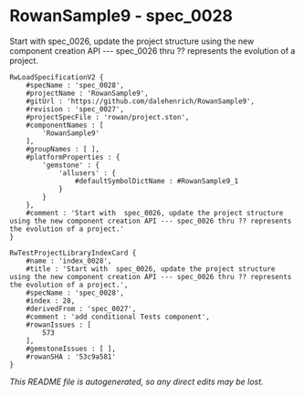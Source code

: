 # RowanSample9 - spec_0028
Start with  spec_0026, update the project structure using the new component creation API --- spec_0026 thru ?? represents the evolution of a project.
```
RwLoadSpecificationV2 {
	#specName : 'spec_0028',
	#projectName : 'RowanSample9',
	#gitUrl : 'https://github.com/dalehenrich/RowanSample9',
	#revision : 'spec_0027',
	#projectSpecFile : 'rowan/project.ston',
	#componentNames : [
		'RowanSample9'
	],
	#groupNames : [ ],
	#platformProperties : {
		'gemstone' : {
			'allusers' : {
				#defaultSymbolDictName : #RowanSample9_1
			}
		}
	},
	#comment : 'Start with  spec_0026, update the project structure using the new component creation API --- spec_0026 thru ?? represents the evolution of a project.'
}

RwTestProjectLibraryIndexCard {
	#name : 'index_0028',
	#title : 'Start with  spec_0026, update the project structure using the new component creation API --- spec_0026 thru ?? represents the evolution of a project.',
	#specName : 'spec_0028',
	#index : 28,
	#derivedFrom : 'spec_0027',
	#comment : 'add conditional Tests component',
	#rowanIssues : [
		573
	],
	#gemstoneIssues : [ ],
	#rowanSHA : '53c9a581'
}
```

*This README file is autogenerated, so any direct edits may be lost.*
